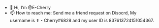 - 👋 Hi, I’m @E-Cherry
- 📫 How to reach me: Send me a friend request on Disocrd, My username is ✝・Cherry#6828 and my user ID is 837613724151054367.


